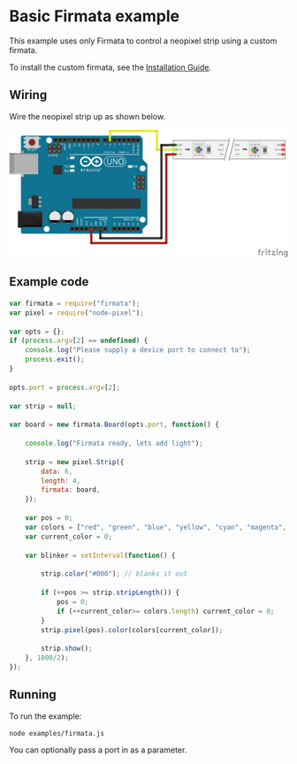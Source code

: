 # Basic Firmata example

This example uses only Firmata to control a neopixel strip using a custom firmata.

To install the custom firmata, see the [Installation Guide](installation.md).

## Wiring

Wire the neopixel strip up as shown below.

![Wiring diagram](breadboard/custom_firmata_bb.png)

## Example code
```js
var firmata = require("firmata");
var pixel = require("node-pixel");

var opts = {};
if (process.argv[2] == undefined) {
    console.log("Please supply a device port to connect to");
    process.exit();
}

opts.port = process.argv[2];

var strip = null;

var board = new firmata.Board(opts.port, function() {

    console.log("Firmata ready, lets add light");

    strip = new pixel.Strip({
        data: 6,
        length: 4,
        firmata: board,
    });

    var pos = 0;
    var colors = ["red", "green", "blue", "yellow", "cyan", "magenta", "white"];
    var current_color = 0;

    var blinker = setInterval(function() {

        strip.color("#000"); // blanks it out

        if (++pos >= strip.stripLength()) {
            pos = 0;
            if (++current_color>= colors.length) current_color = 0;
        }
        strip.pixel(pos).color(colors[current_color]);

        strip.show();
    }, 1000/2);
});
```

## Running

To run the example:

```
node examples/firmata.js
```

You can optionally pass a port in as a parameter.
